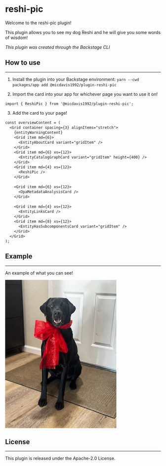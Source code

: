 # reshi-pic

Welcome to the reshi-pic plugin!

This plugin allows you to see my dog Reshi and he will give you some words of wisdom!

_This plugin was created through the Backstage CLI_

## How to use
---

1. Install the plugin into your Backstage environment:
    `yarn --cwd packages/app add @micdavis1992/plugin-reshi-pic`

2. Import the card into your app for whichever page you want to use it on!
```
import { ReshiPic } from '@micdavis1992/plugin-reshi-pic';
```

3. Add the card to your page!

```
const overviewContent = (
  <Grid container spacing={3} alignItems="stretch">
    {entityWarningContent}
    <Grid item md={6}>
      <EntityAboutCard variant="gridItem" />
    </Grid>
    <Grid item md={6} xs={12}>
      <EntityCatalogGraphCard variant="gridItem" height={400} />
    </Grid>
    <Grid item md={4} xs={12}>
      <ReshiPic />
    </Grid>

    <Grid item md={6} xs={12}>
      <OpaMetadataAnalysisCard />
    </Grid>

    <Grid item md={4} xs={12}>
      <EntityLinksCard />
    </Grid>
    <Grid item md={8} xs={12}>
      <EntityHasSubcomponentsCard variant="gridItem" />
    </Grid>
  </Grid>
);
```

## Example
---

An example of what you can see!

![Reshi](./src/pics/reshi-pic1.jpg)


## License
---
This plugin is released under the Apache-2.0 License.
